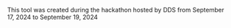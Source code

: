 This tool was created during the hackathon hosted by DDS from September 17, 2024 to September 19, 2024
